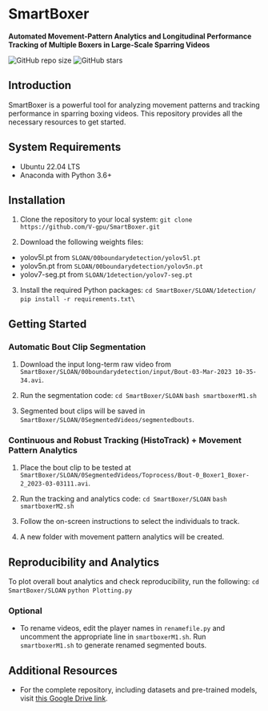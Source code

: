 # SmartBoxer
**Automated Movement-Pattern Analytics and Longitudinal Performance Tracking of Multiple Boxers in Large-Scale Sparring Videos**

![GitHub repo size](https://img.shields.io/github/repo-size/V-gpu/SmartBoxer)
![GitHub stars](https://img.shields.io/github/stars/V-gpu/SmartBoxer)

## Introduction
SmartBoxer is a powerful tool for analyzing movement patterns and tracking performance in sparring boxing videos. This repository provides all the necessary resources to get started.

## System Requirements
- Ubuntu 22.04 LTS
- Anaconda with Python 3.6+

## Installation
1. Clone the repository to your local system:
`git clone https://github.com/V-gpu/SmartBoxer.git`

2. Download the following weights files:
- yolov5l.pt from `SLOAN/00boundarydetection/yolov5l.pt`
- yolov5n.pt from `SLOAN/00boundarydetection/yolov5n.pt`
- yolov7-seg.pt from `SLOAN/1detection/yolov7-seg.pt`

3. Install the required Python packages:
`cd SmartBoxer/SLOAN/1detection/` 
`pip install -r requirements.txt\`

## Getting Started
### Automatic Bout Clip Segmentation
1. Download the input long-term raw video from `SmartBoxer/SLOAN/00boundarydetection/input/Bout-03-Mar-2023 10-35-34.avi`.

2. Run the segmentation code:
`cd SmartBoxer/SLOAN`
`bash smartboxerM1.sh`

3. Segmented bout clips will be saved in `SmartBoxer/SLOAN/0SegmentedVideos/segmentedbouts`.

### Continuous and Robust Tracking (HistoTrack) + Movement Pattern Analytics
1. Place the bout clip to be tested at `SmartBoxer/SLOAN/0SegmentedVideos/Toprocess/Bout-0_Boxer1_Boxer-2_2023-03-03111.avi`.

2. Run the tracking and analytics code:
`cd SmartBoxer/SLOAN`
`bash smartboxerM2.sh`

3. Follow the on-screen instructions to select the individuals to track.

4. A new folder with movement pattern analytics will be created.

## Reproducibility and Analytics
To plot overall bout analytics and check reproducibility, run the following:
`cd SmartBoxer/SLOAN`
`python Plotting.py`

### Optional
- To rename videos, edit the player names in `renamefile.py` and uncomment the appropriate line in `smartboxerM1.sh`. Run `smartboxerM1.sh` to generate renamed segmented bouts.

## Additional Resources
- For the complete repository, including datasets and pre-trained models, visit [this Google Drive link](https://drive.google.com/drive/folders/1zMeZAZI32kszZup85OTsRsr5KrcppYjQ).
